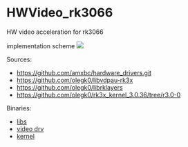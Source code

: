 # HWVideo_rk3066
HW video acceleration for rk3066

implementation scheme
<img src="http://3.bp.blogspot.com/-c6jq2oCEoG0/VmAzkRbD-JI/AAAAAAAAAL0/f-5C2R_7Upg/s1600/rk-vdpau.png" />

Sources:
* https://github.com/amxbc/hardware_drivers.git
* https://github.com/olegk0/libvdpau-rk3x
* https://github.com/olegk0/librklayers
* https://github.com/olegk0/rk3x_kernel_3.0.36/tree/r3.0-0

Binaries:
* <a href="https://drive.google.com/folderview?id=0B6QRwjacGTzCOHJqbkg1Ukp5UFE&usp=sharing">libs</a>
* <a href="https://drive.google.com/folderview?id=0B6QRwjacGTzCOGRvcWNzRXZubEU&usp=sharing">video drv</a>
* <a href="https://drive.google.com/folderview?id=0B6QRwjacGTzCMERsVFJ2bnNlOFU&usp=sharing">kernel</a>
